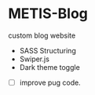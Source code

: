 # METIS-Blog

custom blog website

- SASS Structuring
- Swiper.js
- Dark theme toggle

- [ ] improve pug code.
